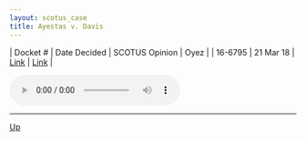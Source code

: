 ```yaml
---
layout: scotus_case
title: Ayestas v. Davis
---
```


| Docket # | Date Decided | SCOTUS Opinion | Oyez |
| 16-6795 | 21 Mar 18 | [Link](https://www.supremecourt.gov/opinions/preliminaryprint/584US1PP_final.pdf#page=70) | [Link](https://www.oyez.org/cases/2017/16-6795) |

<audio controls>
   <source src='./resources/16-6795.mp3' type='audio/mpeg'>
</audio>

<object data='./resources/16-6795.pdf' type='application/pdf'></object>

---

[Up](./README.md)